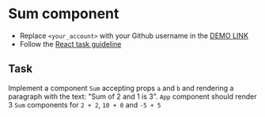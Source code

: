 # Sum component

- Replace `<your_account>` with your Github username in the [DEMO LINK](https://taniazt.github.io/react_sum/)
- Follow the [React task guideline](https://github.com/mate-academy/react_task-guideline#react-tasks-guideline)

## Task

Implement a component `Sum` accepting props `a` and `b` and rendering a
paragraph with the text: "Sum of 2 and 1 is 3". `App` component should
render 3 `Sum` components for `2 + 2`, `10 + 0` and `-5 + 5`

